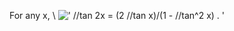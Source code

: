 For any x, \\
![' //tan 2x = (2 //tan x)/(1 - //tan\^2 x) . '](../dictionary/equation_images/3730.1..png)

